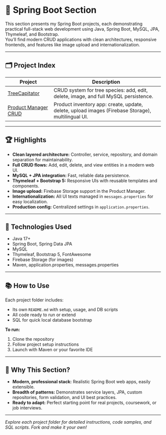 # 🌿 Spring Boot Section

This section presents my Spring Boot projects, each demonstrating practical full-stack web development using Java, Spring Boot, MySQL, JPA, Thymeleaf, and Bootstrap.  
You’ll find modern CRUD applications with clean architectures, responsive frontends, and features like image upload and internationalization.

---

## 🗂️ Project Index

| Project                        | Description                                                           |
|--------------------------------|-----------------------------------------------------------------------|
| [TreeCapitator](./TreeCapitator)    | CRUD system for tree species: add, edit, delete, image, and full MySQL persistence. |
| [Product Manager CRUD](./Firebase-Project) | Product inventory app: create, update, delete, upload images (Firebase Storage), multilingual UI. |

---

## 🏆 Highlights

- **Clean layered architecture:** Controller, service, repository, and domain separation for maintainability.
- **Full CRUD flows:** Add, edit, delete, and view entities in a modern web UI.
- **MySQL + JPA integration:** Fast, reliable data persistence.
- **Thymeleaf + Bootstrap 5:** Responsive UIs with reusable templates and components.
- **Image upload:** Firebase Storage support in the Product Manager.
- **Internationalization:** All UI texts managed in `messages.properties` for easy localization.
- **Production config:** Centralized settings in `application.properties`.

---

## 🔧 Technologies Used

- Java 17+
- Spring Boot, Spring Data JPA
- MySQL
- Thymeleaf, Bootstrap 5, FontAwesome
- Firebase Storage (for images)
- Maven, application.properties, messages.properties

---

## 📚 How to Use

Each project folder includes:
- Its own `README.md` with setup, usage, and DB scripts
- All code ready to run or extend
- SQL for quick local database bootstrap

**To run:**  
1. Clone the repository  
2. Follow project setup instructions  
3. Launch with Maven or your favorite IDE

---

## 🚀 Why This Section?

- **Modern, professional stack:** Realistic Spring Boot web apps, easily extensible.
- **Breadth of patterns:** Demonstrates service layers, JPA, custom repositories, form validation, and UI best practices.
- **Ready to adapt:** Perfect starting point for real projects, coursework, or job interviews.

---

*Explore each project folder for detailed instructions, code samples, and SQL scripts. Fork and make it your own!*

